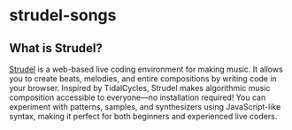 # strudel-songs

## What is Strudel?

[Strudel](https://strudel.cc/) is a web-based live coding environment for making music. It allows you to create beats, melodies, and entire compositions by writing code in your browser. Inspired by TidalCycles, Strudel makes algorithmic music composition accessible to everyone—no installation required! You can experiment with patterns, samples, and synthesizers using JavaScript-like syntax, making it perfect for both beginners and experienced live coders.
